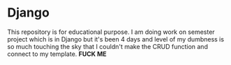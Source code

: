 # Django
This repository is for educational purpose. I am doing work on semester project which is in Django but it's been 4 days and level of my dumbness is so much touching the sky that I couldn't make the CRUD function and connect to my template.
****FUCK ME****
